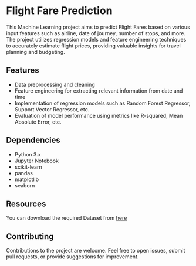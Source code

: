# Flight Fare Prediction

This Machine Learning project aims to predict Flight Fares based on various input features such as airline, date of journey, number of stops, and more. The project utilizes regression models and feature engineering techniques to accurately estimate flight prices, providing valuable insights for travel planning and budgeting.

## Features

- Data preprocessing and cleaning
- Feature engineering for extracting relevant information from date and time
- Implementation of regression models such as Random Forest Regressor, Support Vector Regressor, etc.
- Evaluation of model performance using metrics like R-squared, Mean Absolute Error, etc.


## Dependencies

- Python 3.x
- Jupyter Notebook
- scikit-learn
- pandas
- matplotlib
- seaborn

## Resources
You can download the required Dataset from [here](https://www.kaggle.com/datasets/nikhilmittal/flight-fare-prediction-mh)

## Contributing

Contributions to the project are welcome. Feel free to open issues, submit pull requests, or provide suggestions for improvement.

